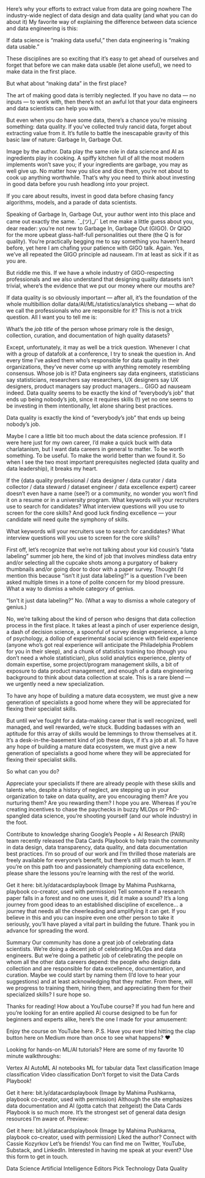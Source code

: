 Here’s why your efforts to extract value from data are going nowhere
The industry-wide neglect of data design and data quality (and what you can do about it)
My favorite way of explaining the difference between data science and data engineering is this:

If data science is “making data useful,” then data engineering is “making data usable.”

These disciplines are so exciting that it’s easy to get ahead of ourselves and forget that before we can make data usable (let alone useful), we need to make data in the first place.

But what about “making data” in the first place?

The art of making good data is terribly neglected. If you have no data — no inputs — to work with, then there’s not an awful lot that your data engineers and data scientists can help you with.

But even when you do have some data, there’s a chance you’re missing something: data quality. If you’ve collected truly rancid data, forget about extracting value from it. It’s futile to battle the inescapable gravity of this basic law of nature: Garbage In, Garbage Out.


Image by the author.
Data play the same role in data science and AI as ingredients play in cooking. A spiffy kitchen full of all the most modern implements won’t save you; if your ingredients are garbage, you may as well give up. No matter how you slice and dice them, you’re not about to cook up anything worthwhile. That’s why you need to think about investing in good data before you rush headlong into your project.

If you care about results, invest in good data before chasing fancy algorithms, models, and a parade of data scientists.


Speaking of Garbage In, Garbage Out, your author went into this place and came out exactly the same. ¯\_(ツ)_/¯
Let me make a little guess about you, dear reader: you’re not new to Garbage In, Garbage Out (GIGO). Or QIQO for the more upbeat glass-half-full personalities out there (the Q is for quality). You’re practically begging me to say something you haven’t heard before, yet here I am chafing your patience with GIGO talk. Again. Yes, we’ve all repeated the GIGO principle ad nauseam. I’m at least as sick if it as you are.

But riddle me this. If we have a whole industry of GIGO-respecting professionals and we also understand that designing quality datasets isn’t trivial, where’s the evidence that we put our money where our mouths are?

If data quality is so obviously important — after all, it’s the foundation of the whole multibillion dollar data/AI/ML/statistics/analytics shebang — what do we call the professionals who are responsible for it? This is not a trick question. All I want you to tell me is:

What’s the *job title* of the person whose primary role is the design, collection, curation, and documentation of high quality datasets?

Except, unfortunately, it may as well be a trick question. Whenever I chat with a group of datafolk at a conference, I try to sneak the question in. And every time I’ve asked them who’s responsible for data quality in their organizations, they’ve never come up with anything remotely resembling consensus. Whose job is it? Data engineers say data engineers, statisticians say statisticians, researchers say researchers, UX designers say UX designers, product managers say product managers… GIGO ad nauseam indeed. Data quality seems to be exactly the kind of “everybody’s job” that ends up being nobody’s job, since it requires skills (!) yet no one seems to be investing in them intentionally, let alone sharing best practices.

Data quality is exactly the kind of “everybody’s job” that ends up being nobody’s job.

Maybe I care a little bit too much about the data science profession. If I were here just for my own career, I’d make a quick buck with data charlatanism, but I want data careers in general to matter. To be worth something. To be useful. To make the world better than we found it. So when I see the two most important prerequisites neglected (data quality and data leadership), it breaks my heart.

If the {data quality professional / data designer / data curator / data collector / data steward / dataset engineer / data excellence expert} career doesn’t even have a name (see?) or a community, no wonder you won’t find it on a resume or in a university program. What keywords will your recruiters use to search for candidates? What interview questions will you use to screen for the core skills? And good luck finding excellence — your candidate will need quite the symphony of skills.

What keywords will your recruiters use to search for candidates? What interview questions will you use to screen for the core skills?

First off, let’s recognize that we’re not talking about your kid cousin’s “data labeling” summer job here, the kind of job that involves mindless data entry and/or selecting all the cupcake shots among a purgatory of bakery thumbnails and/or going door to door with a paper survey. Thought I’d mention this because “isn’t it just data labeling?” is a question I’ve been asked multiple times in a tone of polite concern for my blood pressure. What a way to dismiss a whole category of genius.

“Isn’t it just data labeling?” No. (What a way to dismiss a whole category of genius.)

No, we’re talking about the kind of person who designs that data collection process in the first place. It takes at least a pinch of user experience design, a dash of decision science, a spoonful of survey design experience, a lump of psychology, a dollop of experimental social science with field experience (anyone who’s got real experience will anticipate the Philadelphia Problem for you in their sleep), and a chunk of statistics training too (though you don’t need a whole statistician), plus solid analytics experience, plenty of domain expertise, some project/program management skills, a bit of exposure to data product management, and enough of a data engineering background to think about data collection at scale. This is a rare blend — we urgently need a new specialization.

To have any hope of building a mature data ecosystem, we must give a new generation of specialists a good home where they will be appreciated for flexing their specialist skills.

But until we’ve fought for a data-making career that is well recognized, well managed, and well rewarded, we’re stuck. Budding badasses with an aptitude for this array of skills would be lemmings to throw themselves at it. It’s a desk-in-the-basement kind of job these days, if it’s a job at all. To have any hope of building a mature data ecosystem, we must give a new generation of specialists a good home where they will be appreciated for flexing their specialist skills.

So what can you do?

Appreciate your specialists
If there are already people with these skills and talents who, despite a history of neglect, are stepping up in your organization to take on data quality, are you encouraging them? Are you nurturing them? Are you rewarding them? I hope you are. Whereas if you’re creating incentives to chase the paychecks in buzzy MLOps or PhD-spangled data science, you’re shooting yourself (and our whole industry) in the foot.

Contribute to knowledge sharing
Google’s People + AI Research (PAIR) team recently released the Data Cards Playbook to help train the community in data design, data transparency, data quality, and data documentation best practices. I’m so proud of our work and I’m thrilled those materials are freely available for everyone’s benefit, but there’s still so much to learn. If you’re on this path too and passionately championing data excellence, please share the lessons you’re learning with the rest of the world.


Get it here: bit.ly/datacardsplaybook (Image by Mahima Pushkarna, playbook co-creator, used with permission)
Tell someone
If a research paper falls in a forest and no one uses it, did it make a sound? It’s a long journey from good ideas to an established discipline of excellence… a journey that needs all the cheerleading and amplifying it can get. If you believe in this and you can inspire even one other person to take it seriously, you’ll have played a vital part in building the future. Thank you in advance for spreading the word.

Summary
Our community has done a great job of celebrating data scientists. We’re doing a decent job of celebrating MLOps and data engineers. But we’re doing a pathetic job of celebrating the people on whom all the other data careers depend: the people who design data collection and are responsible for data excellence, documentation, and curation. Maybe we could start by naming them (I’d love to hear your suggestions) and at least acknowledging that they matter. From there, will we progress to training them, hiring them, and appreciating them for their specialized skills? I sure hope so.

Thanks for reading! How about a YouTube course?
If you had fun here and you’re looking for an entire applied AI course designed to be fun for beginners and experts alike, here’s the one I made for your amusement:


Enjoy the course on YouTube here.
P.S. Have you ever tried hitting the clap button here on Medium more than once to see what happens? ❤️

Looking for hands-on ML/AI tutorials?
Here are some of my favorite 10 minute walkthroughs:

Vertex AI
AutoML
AI notebooks
ML for tabular data
Text classification
Image classification
Video classification
Don’t forget to visit the Data Cards Playbook!

Get it here: bit.ly/datacardsplaybook (Image by Mahima Pushkarna, playbook co-creator, used with permission)
Although the site emphasizes data documentation and AI (gotta catch that zeitgeist) the Data Cards Playbook is so much more. It’s the strongest set of general data design resources I’m aware of. Preview:


Get it here: bit.ly/datacardsplaybook (Image by Mahima Pushkarna, playbook co-creator, used with permission)
Liked the author? Connect with Cassie Kozyrkov
Let’s be friends! You can find me on Twitter, YouTube, Substack, and LinkedIn. Interested in having me speak at your event? Use this form to get in touch.

Data Science
Artificial Intelligence
Editors Pick
Technology
Data Quality